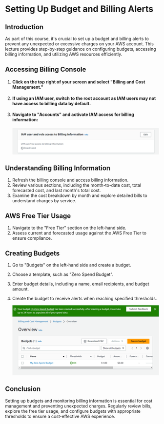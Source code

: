# Setting Up Budget and Billing Alerts

## Introduction

As part of this course, it's crucial to set up a budget and billing alerts to prevent any unexpected or excessive charges on your AWS account. This lecture provides step-by-step guidance on configuring budgets, accessing billing information, and utilizing AWS resources efficiently.

## Accessing Billing Console

1. #### Click on the top right of your screen and select "Billing and Cost Management."
2. #### If using an IAM user, switch to the root account as IAM users may not have access to billing data by default.
3. #### Navigate to "Accounts" and activate IAM access for billing information:
    ![Iam access for billing info](<../../../readme-images/iam/iam user billing.png>)

## Understanding Billing Information

1. Refresh the billing console and access billing information.
2. Review various sections, including the month-to-date cost, total forecasted cost, and last month's total cost.
3. Examine the cost breakdown by month and explore detailed bills to understand charges by service.

## AWS Free Tier Usage

1. Navigate to the "Free Tier" section on the left-hand side.
2. Assess current and forecasted usage against the AWS Free Tier to ensure compliance.

## Creating Budgets

1. Go to "Budgets" on the left-hand side and create a budget.
2. Choose a template, such as "Zero Spend Budget".
3. Enter budget details, including a name, email recipients, and budget amount.
4. Create the budget to receive alerts when reaching specified thresholds.

    ![Overview Budget](<../../../readme-images/EC2/Billing Alerts/budget.png>)

## Conclusion

Setting up budgets and monitoring billing information is essential for cost management and preventing unexpected charges. Regularly review bills, explore the free tier usage, and configure budgets with appropriate thresholds to ensure a cost-effective AWS experience.

